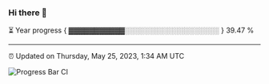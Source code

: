 ### Hi there 👋

⏳ Year progress { ▓▓▓▓▓▓▓▓▓▓▓░░░░░░░░░░░░░░░░░░░ } 39.47 %

---

⏰ Updated on Thursday, May 25, 2023, 1:34 AM UTC

![Progress Bar CI](https://github.com/arthurbuhl/arthurbuhl/workflows/Progress%20Bar%20CI/badge.svg)
